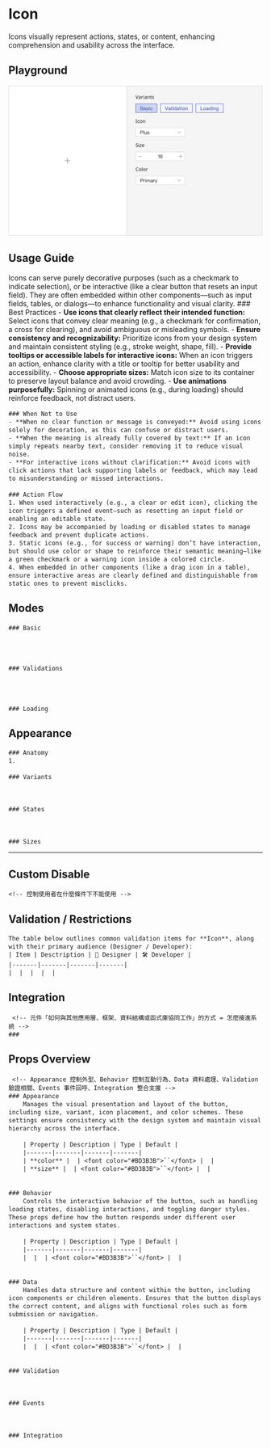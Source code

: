 # Icon
Icons visually represent actions, states, or content, enhancing comprehension and usability across the interface.



## Playground
![圖片](../img/Icon-Playground.svg)



## Usage Guide
Icons can serve purely decorative purposes (such as a checkmark to indicate selection), or be interactive (like a clear button that resets an input field). They are often embedded within other components—such as input fields, tables, or dialogs—to enhance functionality and visual clarity.
    ### Best Practices
    - **Use icons that clearly reflect their intended function:** Select icons that convey clear meaning (e.g., a checkmark for confirmation, a cross for clearing), and avoid ambiguous or misleading symbols.
	- **Ensure consistency and recognizability:** Prioritize icons from your design system and maintain consistent styling (e.g., stroke weight, shape, fill).
	- **Provide tooltips or accessible labels for interactive icons:** When an icon triggers an action, enhance clarity with a title or tooltip for better usability and accessibility.
	- **Choose appropriate sizes:** Match icon size to its container to preserve layout balance and avoid crowding.
	- **Use animations purposefully:** Spinning or animated icons (e.g., during loading) should reinforce feedback, not distract users.

    ### When Not to Use
    - **When no clear function or message is conveyed:** Avoid using icons solely for decoration, as this can confuse or distract users.
	- **When the meaning is already fully covered by text:** If an icon simply repeats nearby text, consider removing it to reduce visual noise.
	- **For interactive icons without clarification:** Avoid icons with click actions that lack supporting labels or feedback, which may lead to misunderstanding or missed interactions.

    ### Action Flow
	1. When used interactively (e.g., a clear or edit icon), clicking the icon triggers a defined event—such as resetting an input field or enabling an editable state.
	2. Icons may be accompanied by loading or disabled states to manage feedback and prevent duplicate actions.
	3. Static icons (e.g., for success or warning) don’t have interaction, but should use color or shape to reinforce their semantic meaning—like a green checkmark or a warning icon inside a colored circle.
	4. When embedded in other components (like a drag icon in a table), ensure interactive areas are clearly defined and distinguishable from static ones to prevent misclicks.




## Modes
    ### Basic
        

    

    ### Validations
        

    

    ### Loading
        

    


## Appearance
    ### Anatomy
    1. 

    ### Variants
    


    ### States
    


    ### Sizes
    
    

    


---



## Custom Disable
    <!-- 控制使用者在什麼條件下不能使用 -->
    



## Validation / Restrictions

    The table below outlines common validation items for **Icon**, along with their primary audience (Designer / Developer):
    | Item | Desctription | 🎨 Designer | 🛠️ Developer |
    |-------|-------|-------|-------|
    |  |  |  |  |

    
## Integration
     <!-- 元件「如何與其他應用層、框架、資料結構或函式庫協同工作」的方式 = 怎麼接進系統 -->
    ### 



## Props Overview
     <!-- Appearance 控制外型、Behavior 控制互動行為、Data 資料處理、Validation 驗證相關、Events 事件回呼、Integration 整合支援 --> 
    ### Appearance
        Manages the visual presentation and layout of the button, including size, variant, icon placement, and color schemes. These settings ensure consistency with the design system and maintain visual hierarchy across the interface.

        | Property | Description | Type | Default |
        |-------|-------|-------|-------|
        | **color** |  | <font color="#BD3B3B">``</font> |  |
        | **size** |  | <font color="#BD3B3B">``</font> |  |
        

    ### Behavior
        Controls the interactive behavior of the button, such as handling loading states, disabling interactions, and toggling danger styles. These props define how the button responds under different user interactions and system states.
        
        | Property | Description | Type | Default |
        |-------|-------|-------|-------|
        |  |  | <font color="#BD3B3B">``</font> |  |

        
    ### Data
        Handles data structure and content within the button, including icon components or children elements. Ensures that the button displays the correct content, and aligns with functional roles such as form submission or navigation.

        | Property | Description | Type | Default |
        |-------|-------|-------|-------|
        |  |  | <font color="#BD3B3B">``</font> |  |


    ### Validation
         


    ### Events
    


    ### Integration
        